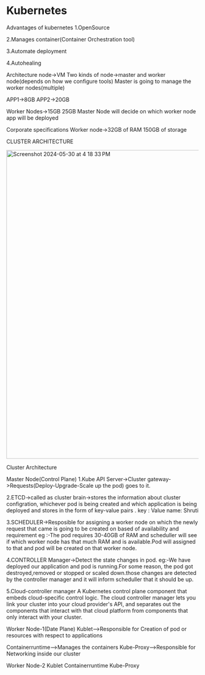 # Kubernetes
Advantages of kubernetes
1.OpenSource

2.Manages container(Container Orchestration tool)

3.Automate deployment

4.Autohealing 

Architecture
node->VM
Two kinds of node->master and worker node(depends on how we configure tools)
Master is going to manage the worker nodes(multiple)

APP1->8GB      APP2->20GB
       
Worker Nodes->15GB   25GB
Master Node will decide on which worker node app will be deployed

Corporate specifications
Worker node->32GB of RAM 150GB of storage

CLUSTER ARCHITECTURE

<img width="810" alt="Screenshot 2024-05-30 at 4 18 33 PM" src="https://github.com/shruti-saxena10/Kubernetes/assets/108339410/e1a66234-7d91-4236-a42b-6a9cc5855fec">



Cluster Architecture

Master Node(Control Plane)
1.Kube API Server->Cluster gateway->Requests(Deploy-Upgrade-Scale up the pod) goes to it.


2.ETCD->called as cluster brain->stores the information about cluster configration, whichever pod is being created and which application is being deployed and stores in the form of key-value pairs .
key :  Value
name: Shruti

3.SCHEDULER->Resposible for assigning a worker node on which the newly request that came is going to be created on based of availability and requirement
eg :-The pod requires 30-40GB of RAM
and scheduller will see if which worker node has that much RAM and is available.Pod will assigned to that and pod will be created on that worker node.


4.CONTROLLER Manager->Detect the state changes in pod.
eg:-We have deployed our application and pod is running.For some reason, the pod got destroyed,removed or stopped or scaled down.those changes are detected by the controller manager and it will inform scheduller that it should be up.

5.Cloud-controller manager
A Kubernetes control plane component that embeds cloud-specific control logic. The cloud controller manager lets you link your cluster into your cloud provider's API, and separates out the components that interact with that cloud platform from components that only interact with your cluster.

Worker Node-1(Date Plane)
Kublet-->Responsible for Creation of pod or resources with respect to applications

Containerruntime-->Manages the containers
Kube-Proxy-->Responsible for Networking inside our cluster

Worker Node-2
Kublet
Containerruntime
Kube-Proxy
